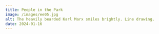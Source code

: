 ```yaml
---
title: People in the Park
image: /images/ee05.jpg
alt: The heavily bearded Karl Marx smiles brightly. Line drawing.
date: 2024-01-16
---
```

